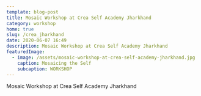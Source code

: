 ```yaml
---
template: blog-post
title: Mosaic Workshop at Crea Self Academy Jharkhand
category: workshop
home: true
slug: /crea_jharkhand
date: 2020-06-07 16:49
description: Mosaic Workshop at Crea Self Academy Jharkhand
featuredImage:
  - image: /assets/mosaic-workshop-at-crea-self-academy-jharkhand.jpg
    caption: Mosaicing the Self
    subcaption: WORKSHOP
---
```

Mosaic Workshop at Crea Self Academy Jharkhand